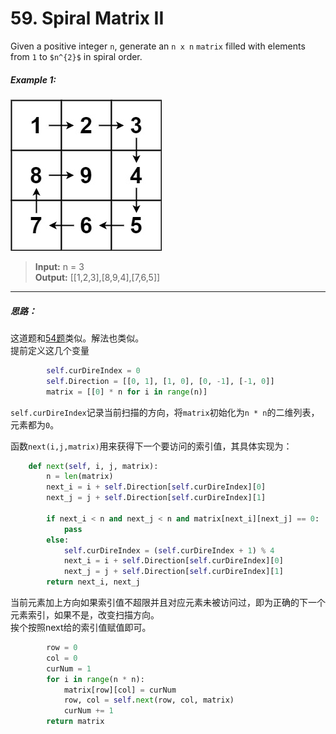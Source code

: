 # 59. Spiral Matrix II

Given a positive integer `n`, generate an `n x n` `matrix` filled with elements from `1` to `$n^{2}$` in spiral order.

##### **Example 1:**
![例1](./source/Example1.png)  
> **Input:** n = 3  
> **Output:** [[1,2,3],[8,9,4],[7,6,5]]

---

##### 思路：
这道题和[54题](../54-SpiralMatrix/solution_ideas.md)类似。解法也类似。  
提前定义这几个变量  

```python
        self.curDireIndex = 0
        self.Direction = [[0, 1], [1, 0], [0, -1], [-1, 0]]
        matrix = [[0] * n for i in range(n)]
```

`self.curDireIndex`记录当前扫描的方向，将`matrix`初始化为`n * n`的二维列表，元素都为`0`。

函数`next(i,j,matrix)`用来获得下一个要访问的索引值，其具体实现为：  

```python
    def next(self, i, j, matrix):
        n = len(matrix)
        next_i = i + self.Direction[self.curDireIndex][0]
        next_j = j + self.Direction[self.curDireIndex][1]

        if next_i < n and next_j < n and matrix[next_i][next_j] == 0:
            pass
        else:
            self.curDireIndex = (self.curDireIndex + 1) % 4
            next_i = i + self.Direction[self.curDireIndex][0]
            next_j = j + self.Direction[self.curDireIndex][1]
        return next_i, next_j
```

当前元素加上方向如果索引值不超限并且对应元素未被访问过，即为正确的下一个元素索引，如果不是，改变扫描方向。  
挨个按照next给的索引值赋值即可。

```python
        row = 0
        col = 0
        curNum = 1
        for i in range(n * n):
            matrix[row][col] = curNum
            row, col = self.next(row, col, matrix)
            curNum += 1
        return matrix
```

